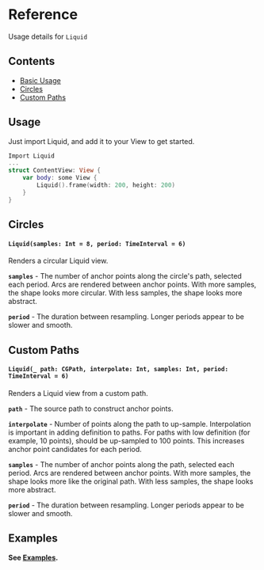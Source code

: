 # Reference

Usage details for `Liquid`

## Contents
- [Basic Usage](#usage)
- [Circles](#circles)
- [Custom Paths](#custom-paths)

    
## Usage

Just import Liquid, and add it to your View to get started.

```swift
Import Liquid
...
struct ContentView: View {
    var body: some View {
        Liquid().frame(width: 200, height: 200)
    }
}
```

## Circles

####  `Liquid(samples: Int = 8, period: TimeInterval = 6)`

Renders a circular Liquid view.

**`samples`** - The number of anchor points along the circle's path, selected each period. Arcs are rendered between anchor points. With more samples, the shape looks more circular. With less samples, the shape looks more abstract.

**`period`** - The duration between resampling. Longer periods appear to be slower and smooth.

## Custom Paths

####  `Liquid(_ path: CGPath, interpolate: Int, samples: Int, period: TimeInterval = 6)`

Renders a Liquid view from a custom path.

**`path`** - The source path to construct anchor points.

**`interpolate`** - Number of points along the path to up-sample. Interpolation is important in adding definition to paths. For paths with low definition (for example, 10 points), should be up-sampled to 100 points. This increases anchor point candidates for each period.

**`samples`** - The number of anchor points along the path, selected each period. Arcs are rendered between anchor points. With more samples, the shape looks more like the original path. With less samples, the shape looks more abstract.

**`period`** - The duration between resampling. Longer periods appear to be slower and smooth.

## Examples

**See [Examples](https://github.com/maustinstar/liquid/blob/master/Docs/Examples.md).**
